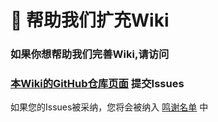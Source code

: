 # 🤝 帮助我们扩充Wiki

### 如果你想帮助我们完善Wiki,请访问

### [本Wiki的GitHub仓库页面](https://github.com/NaOH-HaN/HNPS-Docs) 提交Issues



如果您的Issues被采纳，您将会被纳入 [鸣谢名单](ming-xie.md) 中
